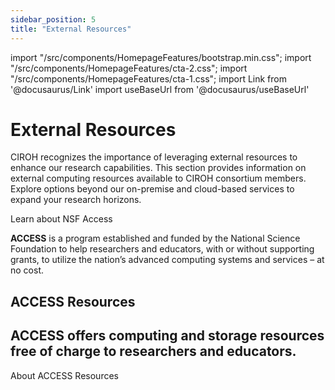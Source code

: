 ```yaml
---
sidebar_position: 5
title: "External Resources"
---
```

import "/src/components/HomepageFeatures/bootstrap.min.css";
import "/src/components/HomepageFeatures/cta-2.css";
import "/src/components/HomepageFeatures/cta-1.css";
import Link from '@docusaurus/Link'
import useBaseUrl from '@docusaurus/useBaseUrl'

# External Resources
CIROH recognizes the importance of leveraging external resources to enhance our research capabilities. This section provides information on external computing resources available to CIROH consortium members. Explore options beyond our on-premise and cloud-based services to expand your research horizons.

<Link class="button button--active button--primary" style={{marginBottom:"1.4rem"}} to="https://access-ci.org/">Learn about NSF Access</Link> 

**ACCESS** is a program established and funded by the National Science Foundation to help researchers and educators, with or without supporting grants, to utilize the nation’s advanced computing systems and services – at no cost.



<section class="bsb-cta-2 py-5">
      <div class="container" >
        <div
          class="card rounded-3 overflow-hidden text-center bsb-overlay"
          style={{
            backgroundImage: "linear-gradient(rgba(0, 0, 0, 0.5), rgba(0, 0, 0, 0.7)),url('/img/access-resource.jpg')",  // camelCase
            backgroundSize: "cover",
            backgroundPosition: "center",
            backgroundAttachment: "local",
            "--bsb-overlay-opacity": ".9",
            "--bsb-overlay-bg-color": "var(--bs-primary-rgb)"
          }}
        >
          <div class="card-body">
            <div class="row align-items-center justify-content-center">
              <div class="col-12 col-md-10 col-xl-8 col-xxl-7">
                <h1 class="h5 mb-4 text-white text-uppercase">ACCESS Resources</h1>
                <h2 class="display-4 text-white mb-5">
                 ACCESS offers computing and storage resources free of charge to researchers and educators. 
                </h2>
                <Link class="button button--active button--primary" style={{marginBottom:"1.4rem", fontSize: "1.25rem"}} to="https://allocations.access-ci.org/resources">About ACCESS Resources</Link>
              </div>
            </div>
          </div>
        </div>
      </div>
    </section>